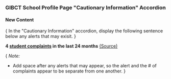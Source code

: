### GIBCT School Profile Page "Cautionary Information" Accordion

#### New Content

{ In the "Cautionary Information" accordion, display the following sentence below any alerts that may exisit. }

**4 [student complaints](https://www.benefits.va.gov/gibill/comparison_tool/about_this_tool.asp#complaints) in the last 24 months** [(Source)](https://www.benefits.va.gov/gibill/comparison_tool/about_this_tool.asp#sourcedata)  

{ *Note:* 
* Add space after any alerts that may appear, so the alert and the # of complaints appear to be separate from one another. }


